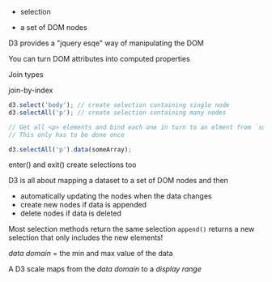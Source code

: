 - selection

- a set of DOM nodes

D3 provides a "jquery esqe" way of manipulating the DOM

You can turn DOM attributes into computed properties

Join types

join-by-index

```js
d3.select('body'); // create selection containing single node
d3.selectAll('p'); // create selection containing many nodes

// Get all <p> elements and bind each one in turn to an elment from `someArray`
// This only has to be done once

d3.selectAll('p').data(someArray);
```

enter() and exit() create selections too

D3 is all about mapping a dataset to a set of DOM nodes and then

- automatically updating the nodes when the data changes
- create new nodes if data is appended
- delete nodes if data is deleted

Most selection methods return the same selection `append()` returns a new
selection that only includes the new elements!

_data domain_ = the min and max value of the data

A D3 scale maps from the _data domain_ to a _display range_
